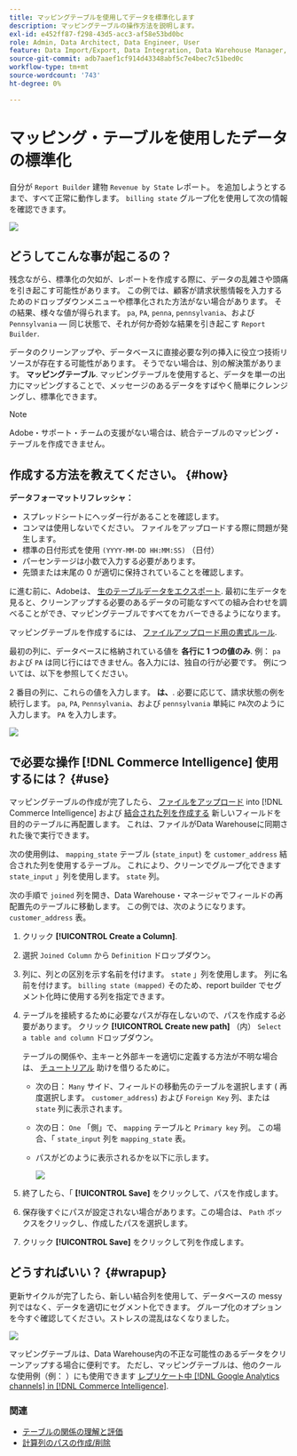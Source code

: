 ```yaml
---
title: マッピングテーブルを使用してデータを標準化します
description: マッピングテーブルの操作方法を説明します。
exl-id: e452ff87-f298-43d5-acc3-af58e53bd0bc
role: Admin, Data Architect, Data Engineer, User
feature: Data Import/Export, Data Integration, Data Warehouse Manager, Commerce Tables
source-git-commit: adb7aaef1cf914d43348abf5c7e4bec7c51bed0c
workflow-type: tm+mt
source-wordcount: '743'
ht-degree: 0%

---
```


# マッピング・テーブルを使用したデータの標準化

自分が `Report Builder` 建物 `Revenue by State` レポート。 を追加しようとするまで、すべて正常に動作します。 `billing state` グループ化を使用して次の情報を確認できます。

![](../../assets/Messy_State_Segments.png)

## どうしてこんな事が起こるの？

残念ながら、標準化の欠如が、レポートを作成する際に、データの乱雑さや頭痛を引き起こす可能性があります。 この例では、顧客が請求状態情報を入力するためのドロップダウンメニューや標準化された方法がない場合があります。 その結果、様々な値が得られます。 `pa`, `PA`, `penna`, `pennsylvania`、および `Pennsylvania`  — 同じ状態で、それが何か奇妙な結果を引き起こす `Report Builder`.

データのクリーンアップや、データベースに直接必要な列の挿入に役立つ技術リソースが存在する可能性があります。 そうでない場合は、別の解決策があります。 **マッピングテーブル**. マッピングテーブルを使用すると、データを単一の出力にマッピングすることで、メッセージのあるデータをすばやく簡単にクレンジングし、標準化できます。

>[!NOTE]
>
>Adobe・サポート・チームの支援がない場合は、統合テーブルのマッピング・テーブルを作成できません。

## 作成する方法を教えてください。 {#how}

**データフォーマットリフレッシャ：**

* スプレッドシートにヘッダー行があることを確認します。
* コンマは使用しないでください。 ファイルをアップロードする際に問題が発生します。
* 標準の日付形式を使用 `(YYYY-MM-DD HH:MM:SS)` （日付）
* パーセンテージは小数で入力する必要があります。
* 先頭または末尾の 0 が適切に保持されていることを確認します。

に進む前に、Adobeは、 [生のテーブルデータをエクスポート](../../tutorials/export-raw-data.md). 最初に生データを見ると、クリーンアップする必要のあるデータの可能なすべての組み合わせを調べることができ、マッピングテーブルですべてをカバーできるようになります。

マッピングテーブルを作成するには、 [ファイルアップロード用の書式ルール](../../data-analyst/importing-data/connecting-data/using-file-uploader.md).

最初の列に、データベースに格納されている値を **各行に 1 つの値のみ**. 例： `pa` および `PA` は同じ行にはできません。各入力には、独自の行が必要です。 例については、以下を参照してください。

2 番目の列に、これらの値を入力します。 **は、**. 必要に応じて、請求状態の例を続行します。 `pa`, `PA`, `Pennsylvania`、および `pennsylvania` 単純に `PA`次のように入力します。 `PA` を入力します。

![](../../assets/Mapping_table_examples.jpg)

## で必要な操作 [!DNL Commerce Intelligence] 使用するには？ {#use}

マッピングテーブルの作成が完了したら、 [ファイルをアップロード](../../data-analyst/importing-data/connecting-data/using-file-uploader.md) into [!DNL Commerce Intelligence] および [結合された列を作成する](../../data-analyst/data-warehouse-mgr/calc-column-types.md) 新しいフィールドを目的のテーブルに再配置します。 これは、ファイルがData Warehouseに同期された後で実行できます。

次の使用例は、 `mapping_state` テーブル (`state_input`) を `customer_address` 結合された列を使用するテーブル。 これにより、クリーンでグループ化できます `state_input` 」列を使用します。 `state` 列。

次の手順で `joined` 列を開き、Data Warehouse・マネージャでフィールドの再配置先のテーブルに移動します。 この例では、次のようになります。 `customer_address` 表。

1. クリック **[!UICONTROL Create a Column]**.
1. 選択 `Joined Column` から `Definition` ドロップダウン。
1. 列に、列との区別を示す名前を付けます。 `state` 」列を使用します。 列に名前を付けます。 `billing state (mapped)` そのため、report builder でセグメント化時に使用する列を指定できます。
1. テーブルを接続するために必要なパスが存在しないので、パスを作成する必要があります。 クリック **[!UICONTROL Create new path]**  （内） `Select a table and column` ドロップダウン。

   テーブルの関係や、主キーと外部キーを適切に定義する方法が不明な場合は、 [チュートリアル](../../data-analyst/data-warehouse-mgr/create-paths-calc-columns.md) 助けを借りるために。

   * 次の日： `Many` サイド、フィールドの移動先のテーブルを選択します ( 再度選択します。 `customer_address`) および `Foreign Key` 列、または `state` 列に表示されます。
   * 次の日： `One` 「側」で、 `mapping` テーブルと `Primary key` 列。 この場合、「 `state_input` 列を `mapping_state` 表。
   * パスがどのように表示されるかを以下に示します。

     ![](../../assets/State_Mapping_Path.png)

1. 終了したら、「 **[!UICONTROL Save]** をクリックして、パスを作成します。
1. 保存後すぐにパスが設定されない場合があります。この場合は、 `Path` ボックスをクリックし、作成したパスを選択します。
1. クリック **[!UICONTROL Save]** をクリックして列を作成します。

## どうすればいい？ {#wrapup}

更新サイクルが完了したら、新しい結合列を使用して、データベースの messy 列ではなく、データを適切にセグメント化できます。 グループ化のオプションを今すぐ確認してください。ストレスの混乱はなくなりました。

![](../../assets/Clean_State_Segments.png)

マッピングテーブルは、Data Warehouse内の不正な可能性のあるデータをクリーンアップする場合に便利です。 ただし、マッピングテーブルは、他のクールな使用例（例： ）にも使用できます [レプリケート中 [!DNL Google Analytics channels] in [!DNL Commerce Intelligence]](../data-warehouse-mgr/rep-google-analytics-channels.md).

### 関連

* [テーブルの関係の理解と評価](../data-warehouse-mgr/table-relationships.md)
* [計算列のパスの作成/削除](../data-warehouse-mgr/create-paths-calc-columns.md)
